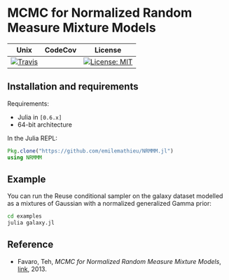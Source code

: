 # MCMC for Normalized Random Measure Mixture Models

Unix | CodeCov | License
---- | ------- | -------
[![Travis](https://travis-ci.org/emilemathieu/NRMMM.jl.svg?branch=master)](https://travis-ci.org/emilemathieu/NRMMM.jl) |  | [![License: MIT](https://img.shields.io/badge/License-MIT-blue.svg)](https://opensource.org/licenses/MIT)

## Installation and requirements

Requirements:

* Julia in `[0.6.x]`
* 64-bit architecture

In the Julia REPL:

```julia
Pkg.clone("https://github.com/emilemathieu/NRMMM.jl")
using NRMMM
```

## Example

You can run the Reuse conditional sampler on the galaxy dataset modelled as a mixtures of Gaussian with a normalized generalized Gamma prior:

```bash
cd examples
julia galaxy.jl
```

## Reference

* Favaro, Teh, *MCMC for Normalized Random Measure Mixture Models*, [link](https://www.stats.ox.ac.uk/~teh/research/npbayes/FavTeh2013a.pdf), 2013.
